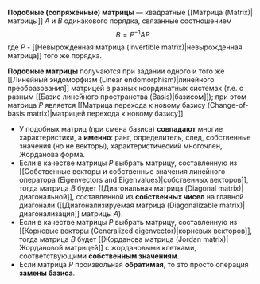 **Подобные (сопряжённые) матрицы** — квадратные [[Матрица (Matrix)|матрицы]] $A$ и $B$ одинакового порядка, связанные соотношением$$B=P^{-1}AP$$где $P$ - [[Невырожденная матрица (Invertible matrix)|невырожденная матрица]] того же порядка.

**Подобные матрицы** получаются при задании одного и того же [[Линейный эндоморфизм (Linear endomorphism)|линейного преобразования]] матрицей в разных координатных системах (т.е. с разным [[Базис линейного пространства (Basis)|базисом]]); при этом матрица $Р$ является [[Матрица перехода к новому базису (Change-of-basis matrix)|матрицей перехода к новому базису]].

- У подобных матриц (при смена базиса) **совпадают** многие характеристики, а **именно**: ранг, определитель, след, собственные значения (но не векторы), характеристический многочлен, Жорданова форма.
- Если в качестве матрицы $P$ выбрать матрицу, составленную из [[Собственные векторы и собственные значения линейного оператора (Eigenvectors and Eigenvalues)|собственных векторов]], тогда матрица $B$ будет [[Диагональная матрица (Diagonal matrix)|диагональной]], составленной из **собственных чисел** на главной диагонали ([[Диагонализируемая матрица (Diagonalizable matrix)|диагонализация]] матрицы $A$).
- Если в качестве матрицы $P$ выбрать матрицу, составленную из [[Корневые векторы (Generalized eigenvector)|корневых векторов]], тогда матрица $B$ будет [[Жорданова матрица (Jordan matrix)|Жордановой матрицей]] с жордановыми клетками, соответствующими **собственным значениям**.
- Если матрица $P$ произвольная **обратимая**, то это просто операция **замены базиса**.
